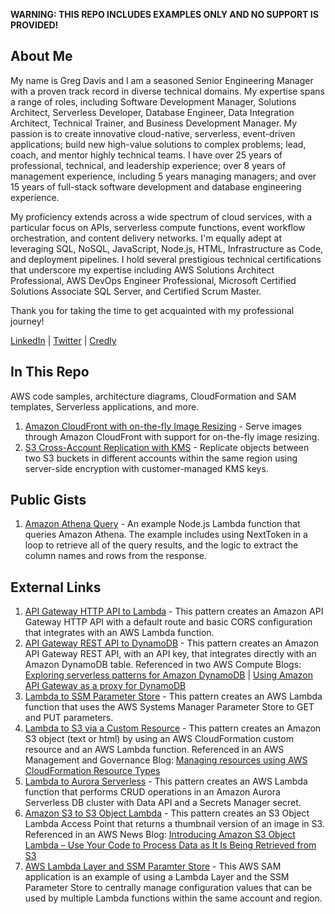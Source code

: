**WARNING: THIS REPO INCLUDES EXAMPLES ONLY AND NO SUPPORT IS PROVIDED!**

## About Me

My name is Greg Davis and I am a seasoned Senior Engineering Manager with a proven track record in diverse technical domains. My expertise spans a range of roles, including Software Development Manager, Solutions Architect, Serverless Developer, Database Engineer, Data Integration Architect, Technical Trainer, and Business Development Manager. My passion is to create innovative cloud-native, serverless, event-driven applications; build new high-value solutions to complex problems; lead, coach, and mentor highly technical teams. I have over 25 years of professional, technical, and leadership experience; over 8 years of management experience, including 5 years managing managers; and over 15 years of full-stack software development and database engineering experience.

My proficiency extends across a wide spectrum of cloud services, with a particular focus on APIs, serverless compute functions, event workflow orchestration, and content delivery networks. I'm equally adept at leveraging SQL, NoSQL, JavaScript, Node.js, HTML, Infrastructure as Code, and deployment pipelines. I hold several prestigious technical certifications that underscore my expertise including AWS Solutions Architect Professional, AWS DevOps Engineer Professional, Microsoft Certified Solutions Associate SQL Server, and Certified Scrum Master.

Thank you for taking the time to get acquainted with my professional journey!

[LinkedIn](https://www.linkedin.com/in/gregtx/) | [Twitter](https://twitter.com/ServerlessGuy) | [Credly](https://www.credly.com/users/gregtx/)

## In This Repo

AWS code samples, architecture diagrams, CloudFormation and SAM templates, Serverless applications, and more.

1. [Amazon CloudFront with on-the-fly Image Resizing](https://github.com/serverlessguy/samples/tree/main/cloudfront-resize-image) - Serve images through Amazon CloudFront with support for on-the-fly image resizing.
1. [S3 Cross-Account Replication with KMS](https://github.com/serverlessguy/samples/tree/main/s3-cross-account-replication-with-kms) - Replicate objects between two S3 buckets in different accounts within the same region using server-side encryption with customer-managed KMS keys.

## Public Gists

1. [Amazon Athena Query](https://gist.github.com/gadavis2/3bb03e724a4dd27c73af731ff9e68e21) - An example Node.js Lambda function that queries Amazon Athena. The example includes using NextToken in a loop to retrieve all of the query results, and the logic to extract the column names and rows from the response.

## External Links

1. [API Gateway HTTP API to Lambda](https://serverlessland.com/patterns/apigw-lambda) - This pattern creates an Amazon API Gateway HTTP API with a default route and basic CORS configuration that integrates with an AWS Lambda function.
1. [API Gateway REST API to DynamoDB](https://serverlessland.com/patterns/apigw-dynamodb) - This pattern creates an Amazon API Gateway REST API, with an API key, that integrates directly with an Amazon DynamoDB table. Referenced in two AWS Compute Blogs: [Exploring serverless patterns for Amazon DynamoDB](https://aws.amazon.com/blogs/compute/exploring-serverless-patterns-for-amazon-dynamodb/) | [Using Amazon API Gateway as a proxy for DynamoDB](https://aws.amazon.com/blogs/compute/using-amazon-api-gateway-as-a-proxy-for-dynamodb/)
1. [Lambda to SSM Parameter Store](https://serverlessland.com/patterns/lambda-ssm) - This pattern creates an AWS Lambda function that uses the AWS Systems Manager Parameter Store to GET and PUT parameters.
1. [Lambda to S3 via a Custom Resource](https://serverlessland.com/patterns/lambda-s3-cfn) - This pattern creates an Amazon S3 object (text or html) by using an AWS CloudFormation custom resource and an AWS Lambda function. Referenced in an AWS Management and Governance Blog: [Managing resources using AWS CloudFormation Resource Types](https://aws.amazon.com/blogs/mt/managing-resources-using-aws-cloudformation-resource-types/)
1. [Lambda to Aurora Serverless](https://serverlessland.com/patterns/lambda-aurora) - This pattern creates an AWS Lambda function that performs CRUD operations in an Amazon Aurora Serverless DB cluster with Data API and a Secrets Manager secret.
1. [Amazon S3 to S3 Object Lambda](https://serverlessland.com/patterns/s3-object-lambda) - This pattern creates an S3 Object Lambda Access Point that returns a thumbnail version of an image in S3. Referenced in an AWS News Blog: [Introducing Amazon S3 Object Lambda – Use Your Code to Process Data as It Is Being Retrieved from S3](https://aws.amazon.com/blogs/aws/introducing-amazon-s3-object-lambda-use-your-code-to-process-data-as-it-is-being-retrieved-from-s3/)
1. [AWS Lambda Layer and SSM Paramter Store](https://serverlessland.com/patterns/lambda-layer-ssm-parameters) - This AWS SAM application is an example of using a Lambda Layer and the SSM Parameter Store to centrally manage configuration values that can be used by multiple Lambda functions within the same account and region.
